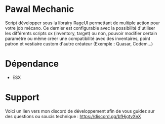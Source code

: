 # Pawal Mechanic
Script développer sous la librairy RageUI permettant de multiple action pour votre job mécano.
Ce dernier est configurable avec la possibilité d'utiliser les différents scripts ox (inventory, target) ou non, pouvoir modifier certain paramètre ou même créer une compatibilité avec des inventaires, point patron et vestiaire custom d'autre créateur (Exemple : Quasar, Codem...)

# Dépendance
- ESX

# Support
Voici un lien vers mon discord de développement afin de vous guidez sur des questions ou soucis technique : https://discord.gg/bfHjgtvXeX
